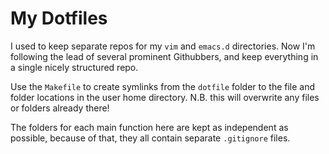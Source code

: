 # My Dotfiles

I used to keep separate repos for my `vim` and `emacs.d` directories. Now I'm
following the lead of several prominent Githubbers, and keep everything in a
single nicely structured repo.

Use the `Makefile` to create symlinks from the `dotfile` folder to the file and
folder locations in the user home directory. N.B. this will overwrite any files
or folders already there!

The folders for each main function here are kept as independent as possible,
because of that, they all contain separate `.gitignore` files.
